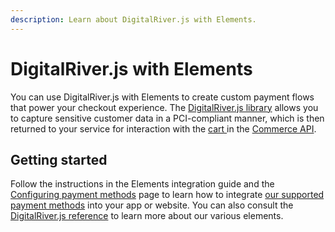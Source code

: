 ```yaml
---
description: Learn about DigitalRiver.js with Elements.
---
```


# DigitalRiver.js with Elements

You can use DigitalRiver.js with Elements to create custom payment flows that power your checkout experience. The [DigitalRiver.js library](../../../general-resources/reference/) allows you to capture sensitive customer data in a PCI-compliant manner, which is then returned to your service for interaction with the [cart ](../../../shopper-apis/cart/creating-or-updating-a-cart/)in the [Commerce API](https://www.digitalriver.com/docs/commerce-api-reference/).

## Getting started

Follow the instructions in the Elements integration guide and the [Configuring payment methods](payment-methods/) page to learn how to integrate [our supported payment methods](../../supported-payment-methods/) into your app or website. You can also consult the [DigitalRiver.js reference](../../../general-resources/reference/) to learn more about our various elements.
